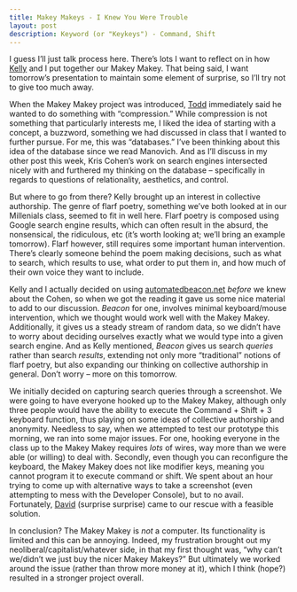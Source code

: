 ```yaml
---
title: Makey Makeys - I Knew You Were Trouble
layout: post
description: Keyword (or "Keykeys") - Command, Shift
---
```

I guess I’ll just talk process here. There’s lots I want to reflect on in how [Kelly](http://kellypolasek.github.io/blog/2016-04-06/Makey-Makey-blog.html) and I put together our Makey Makey. That being said, I want tomorrow’s presentation to maintain some element of surprise, so I’ll try not to give too much away. 

When the Makey Makey project was introduced, [Todd](http://tbreijak.github.io/) immediately said he wanted to do something with “compression.” While compression is not something that particularly interests me, I liked the idea of starting with a concept, a buzzword, something we had discussed in class that I wanted to further pursue. For me, this was “databases.” I’ve been thinking about this idea of the database since we read Manovich. And as I’ll discuss in my other post this week, Kris Cohen’s work on search engines intersected nicely with and furthered my thinking on the database – specifically in regards to questions of relationality, aesthetics, and control. 

But where to go from there? Kelly brought up an interest in collective authorship. The genre of flarf poetry, something we’ve both looked at in our Millenials class, seemed to fit in well here. Flarf poetry is composed using Google search engine results, which can often result in the absurd, the nonsensical, the ridiculous, etc (it’s worth looking at; we’ll bring an example tomorrow). Flarf however, still requires some important human intervention. There’s clearly someone behind the poem making decisions, such as what to search, which results to use, what order to put them in, and how much of their own voice they want to include.

Kelly and I actually decided on using [automatedbeacon.net](automatedbeacon.net) *before* we knew about the Cohen, so when we got the reading it gave us some nice material to add to our discussion. *Beacon* for one, involves minimal keyboard/mouse intervention, which we thought would work well with the Makey Makey. Additionally, it gives us a steady stream of random data, so we didn’t have to worry about deciding ourselves exactly what we would type into a given search engine. And as Kelly mentioned, *Beacon* gives us search *queries* rather than search *results*, extending not only more “traditional” notions of flarf poetry, but also expanding our thinking on collective authorship in general. Don’t worry – more on this tomorrow. 

We initially decided on capturing search queries through a screenshot. We were going to have everyone hooked up to the Makey Makey, although only three people would have the ability to execute the Command + Shift + 3 keyboard function, thus playing on some ideas of collective authorship and anonymity. Needless to say, when we attempted to test our prototype this morning, we ran into some major issues. For one, hooking everyone in the class up to the Makey Makey requires *lots* of wires, way more than we were able (or willing) to deal with. Secondly, even though you can reconfigure the keyboard, the Makey Makey does not like modifier keys, meaning you cannot program it to execute command or shift. We spent about an hour trying to come up with alternative ways to take a screenshot (even attempting to mess with the Developer Console), but to no avail. Fortunately, [David](http://davidlnowak.github.io/) (surprise surprise) came to our rescue with a feasible solution.

In conclusion? The Makey Makey is *not* a computer. Its functionality is limited and this can be annoying. Indeed, my frustration brought out my neoliberal/capitalist/whatever side, in that my first thought was, “why can’t we/didn’t we just buy the nicer Makey Makeys?” But ultimately we worked around the issue (rather than throw more money at it), which I think (hope?) resulted in a stronger project overall. 
